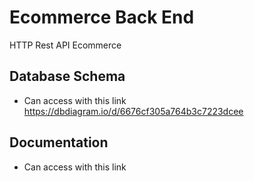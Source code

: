 # Ecommerce Back End
HTTP Rest API Ecommerce

## Database Schema
- Can access with this link https://dbdiagram.io/d/6676cf305a764b3c7223dcee

## Documentation
- Can access with this link
